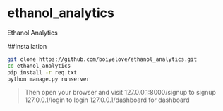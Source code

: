 # ethanol_analytics
Ethanol Analytics

##Installation


```bash
git clone https://github.com/boiyelove/ethanol_analytics.git
cd ethanol_analytics
pip install -r req.txt
python manage.py runserver
```

> Then open your browser and visit
> 127.0.0.1:8000/signup to signup
> 127.0.0.1/login to login
> 127.0.0.1/dashboard for dashboard

